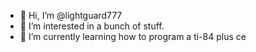 - 👋 Hi, I’m @lightguard777
- 👀 I’m interested in a bunch of stuff.
- 🌱 I’m currently learning how to program a ti-84 plus ce
